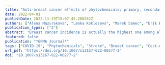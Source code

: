 ```yaml
---
title: "Anti-breast cancer effects of phytochemicals: primary, secondary, and tertiary care"
date: 2022-04-01
publishDate: 2022-11-29T15:07:45.288262Z
authors: ["Alena Mazurakova", "Lenka Koklesova", "Marek Samec", "Erik Kudela", "Karol Kajo", "Veronika Skuciova", "Sandra Hurta Csizmár", "Veronika Mestanova", "Martin Pec", "Marian Adamkov", "Raghad Khalid Al-Ishaq", "Karel Smejkal", "Frank A. Giordano", "Dietrich Büsselberg", "Kamil Biringer", "Olga Golubnitschaja", "Peter Kubatka"]
publication_types: ["2"]
abstract: "Breast cancer incidence is actually the highest one among all cancers. Overall breast cancer management is associated with challenges considering risk assessment and predictive diagnostics, targeted prevention of metastatic disease, appropriate treatment options, and cost-effectiveness of approaches applied. Accumulated research evidence indicates promising anti-cancer effects of phytochemicals protecting cells against malignant transformation, inhibiting carcinogenesis and metastatic spread, supporting immune system and increasing effectiveness of conventional anti-cancer therapies, among others. Molecular and sub-/cellular mechanisms are highly complex affecting several pathways considered potent targets for advanced diagnostics and cost-effective treatments. Demonstrated anti-cancer affects, therefore, are clinically relevant for improving individual outcomes and might be applicable to the primary (protection against initial cancer development), secondary (protection against potential metastatic disease development), and tertiary (towards cascading complications) care. However, a detailed data analysis is essential to adapt treatment algorithms to individuals’ and patients’ needs. Consequently, advanced concepts of patient stratification, predictive diagnostics, targeted prevention, and treatments tailored to the individualized patient profile are instrumental for the cost-effective application of natural anti-cancer substances to improve overall breast cancer management benefiting affected individuals and the society at large."
featured: false
publication: "*EPMA Journal*"
tags: ["COVID-19", "Phytochemicals", "Stroke", "Breast cancer", "Cost-effective disease management", "Evidence-based research data", "Food", "Health risk assessment", "Improved individual outcomes", "Individualized patient profiling", "Modifiable risk factors", "Molecular patterns", "Plants", "Predictive Preventive Personalized Medicine (PPPM/3PM)", "Primary secondary tertiary care", "Translational research", "Treated cancer"]
url_pdf: "https://doi.org/10.1007/s13167-022-00277-2"
doi: "10.1007/s13167-022-00277-2"
---
```


